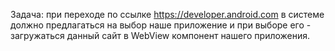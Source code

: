 Задача: при переходе по ссылке https://developer.android.com в системе должно предлагаться на выбор наше приложение и при выборе 
его - загружаться данный сайт в WebView компонент нашего приложения.

